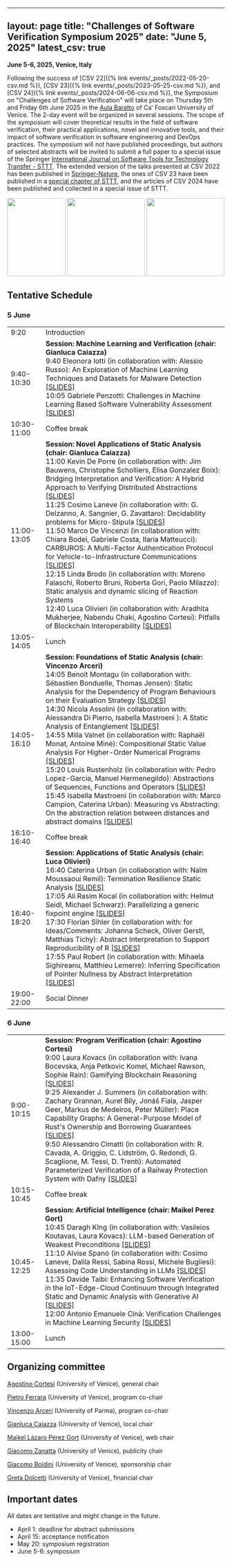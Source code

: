 
---
layout: page
title: "Challenges of Software Verification Symposium 2025"
date: "June 5, 2025"
latest_csv: true
---

**June 5-6, 2025, Venice, Italy**


Following the success of [CSV 22]({% link events/_posts/2022-05-20-csv.md %}), [CSV 23]({% link events/_posts/2023-05-25-csv.md %}), and [CSV 24]({% link events/_posts/2024-06-06-csv.md %}), the Symposium on "Challenges of Software Verification" will take place on Thursday 5th and Friday 6th June 2025 in the [Aula Baratto](https://www.unive.it/pag/30119/) of Ca’ Foscari University of Venice. The 2-day event will be organized in several sessions. The scope of the symposium will cover theoretical results in the field of software verification, their practical applications, novel and innovative tools, and their impact of software verification in software engineering and DevOps practices. The symposium will not have published proceedings, but authors of selected abstracts will be invited to submit a full paper to a special issue of the Springer [International Journal on Software Tools for Technology Transfer - STTT](https://www.springer.com/journal/10009). The extended version of the talks presented at CSV 2022 has been published in [Springer-Nature](https://link.springer.com/book/10.1007/978-981-19-9601-6), the ones of CSV 23 have been published in a [special chapter of STTT](https://link.springer.com/journal/10009/volumes-and-issues/26-4), and the articles of CSV 2024 have been published and collected in a special issue of STTT.

<div class="div-img-table">
  <div class="div-img-table-row">
    <img src="{{ site.baseurl }}/images/csv24-1.jpg" height="180" width="135"/>
    <img class="div-img-table-col" src="{{ site.baseurl }}/images/csv24-2.jpg" height="180"/>
    <img class="div-img-table-col" src="{{ site.baseurl }}/images/csv24-3.jpeg" height="180"/>
  </div>
</div>

## Tentative Schedule

### 5 June


|  |  |
|  :--------  |  :-------  |
| 9:20 | Introduction |
| 9:40-10:30 | **Session: Machine Learning and Verification (chair: Gianluca Caiazza)**<br>9:40 Eleonora Iotti (in collaboration with:  Alessio Russo):  An Exploration of Machine Learning Techniques and Datasets for Malware Detection [[SLIDES]](https://drive.google.com/file/d/1sQoCsF6nyeGw3DJkYbms--KMoTmg_VL8/view?usp=sharing) <br>10:05 Gabriele Penzotti:  Challenges in Machine Learning Based Software Vulnerability Assessment [[SLIDES]](https://drive.google.com/file/d/1EtqqN-e42o9AvKsc0xe0q0FfMUyDQR6U/view?usp=drive_link) |
| 10:30-11:00 | Coffee break |
|11:00-13:05 | **Session: Novel Applications of Static Analysis (chair: Gianluca Caiazza)**<br>11:00 Kevin De Porre (in collaboration with:  Jim Bauwens, Christophe Scholliers, Elisa Gonzalez Boix):  Bridging Interpretation and Verification: A Hybrid Approach to Verifying Distributed Abstractions [[SLIDES]](https://drive.google.com/file/d/1rEIt3PK1EVZXA_MYpEx8ubgSdTv9xeW2/view?usp=drive_link) <br>11:25 Cosimo Laneve (in collaboration with: G. Delzanno, A. Sangnier, G. Zavattaro):  Decidability problems for Micro-Stipula [[SLIDES]](https://drive.google.com/file/d/1SBJnJIsGFz-KreEEj1Y55QZ2VGog5dmT/view?usp=drive_link) <br>11:50 Marco De Vincenzi (in collaboration with:  Chiara Bodei, Gabriele Costa, Ilaria Matteucci):  CARBUROS: A Multi-Factor Authentication Protocol for Vehicle-to-Infrastructure Communications [[SLIDES]](https://docs.google.com/presentation/d/1wZHCxcp1jgA3AYAaqPvDbhO4AgIE_K7n/edit?usp=drive_link&ouid=103019071932336393772&rtpof=true&sd=true) <br>12:15 Linda Brodo (in collaboration with: Moreno Falaschi, Roberto Bruni, Roberta Gori, Paolo Milazzo):  Static analysis and dynamic slicing of Reaction Systems <br> 12:40 Luca Olivieri (in collaboration with:  Aradhita Mukherjee, Nabendu Chaki, Agostino Cortesi):   Pitfalls of Blockchain Interoperability [[SLIDES]](https://drive.google.com/file/d/17LRKGe59-t0saeet_54ocT6QRl8-jaXm/view?usp=drive_link) |
| 13:05-14:05 | Lunch |
| 14:05-16:10 | **Session: Foundations of Static Analysis (chair: Vincenzo Arceri)** <br>14:05 Benoît Montagu (in collaboration with:  Sébastien Bonduelle, Thomas Jensen):  Static Analysis for the Dependency of Program Behaviours on their Evaluation Strategy [[SLIDES]](https://drive.google.com/file/d/1N1F6Ucqj7vvLQnwXxWdZLghL23yWQvnr/view?usp=drive_link) <br>14:30 Nicola Assolini (in collaboration with:   Alessandra Di Pierro, Isabella Mastroeni ):  A Static Analysis of Entanglement [[SLIDES]](https://drive.google.com/file/d/1rdQLD6IbQnuLuLVqYqYf8vLNhEIXgW5q/view?usp=drive_link) <br>14:55 Milla Valnet (in collaboration with:  Raphaël Monat, Antoine Miné):  Compositional Static Value Analysis For Higher-Order Numerical Programs [[SLIDES]](https://drive.google.com/file/d/1_vTx8EKm1DoMfPkNb_HoCXK6joj5JbTS/view?usp=drive_link) <br>15:20 Louis Rustenholz (in collaboration with:  Pedro Lopez-Garcia, Manuel Hermenegildo):  Abstractions of Sequences, Functions and Operators [[SLIDES]](https://drive.google.com/file/d/1f_AoEpnBcFPhHEMgfceAPxvDXeZ9ry6H/view?usp=drive_link) <br>15:45 Isabella Mastroeni (in collaboration with:  Marco Campion, Caterina Urban):  Measuring vs Abstracting: On the abstraction relation between distances and abstract domains  [[SLIDES]](https://drive.google.com/file/d/1nsvI0fNWKnKWA-rhkwgAT9bsbAPrMBEi/view?usp=drive_link) |
| 16:10-16:40 | Coffee break |
| 16:40-18:20 | **Session: Applications of Static Analysis (chair: Luca Olivieri)** <br>16:40 Caterina Urban (in collaboration with:  Naïm Moussaoui Remil):  Termination Resilience Static Analysis [[SLIDES]](https://drive.google.com/file/d/1Oz8cVoLxY4jpbtXrMdaou3Xmu7_BHV1L/view?usp=drive_link) <br>17:05 Ali Rasim Kocal (in collaboration with:  Helmut Seidl, Michael Schwarz):  Parallelizing a generic fixpoint engine [[SLIDES]](https://drive.google.com/file/d/1DeD163-3HDfjHfiK_xCs4JX9HXBOBUyG/view?usp=drive_link) <br>17:30 Florian Sihler (in collaboration with:  for Ideas/Comments: Johanna Scheck, Oliver Gerstl, Matthias Tichy):  Abstract Interpretation to Support Reproducibility of R [[SLIDES]](https://drive.google.com/file/d/19BjeKBdNOMUMFw2y_UUnCvCeZT8NBCg2/view?usp=drive_link) <br>17:55 Paul Robert (in collaboration with:  Mihaela Sighireanu, Matthieu Lemerre):  Inferring Specification of Pointer Nullness by Abstract Interpretation [[SLIDES]](https://drive.google.com/file/d/1YeYBaJmcfUwf6seSQRzM4ZVcX8LIh19Y/view?usp=drive_link) |
| 19:00-22:00 | Social Dinner |


### 6 June

|  |  |
|  :--------  |  :-------  |
| 9:00-10:15 | **Session: Program Verification (chair: Agostino Cortesi)** <br>9:00 Laura Kovacs (in collaboration with:  Ivana Bocevska, Anja Petkovic Komel, Michael Rawson, Sophie Rain):  Gamifying Blockchain Reasoning [[SLIDES]](https://drive.google.com/file/d/1r6WFwgk-9-s4xl2nwd1esHB__nfGvV-d/view?usp=drive_link) <br> 9:25 Alexander J. Summers (in collaboration with:  Zachary Grannan, Aurel Bíly, Jonáš Fiala, Jasper Geer, Markus de Medeiros, Peter Müller):  Place Capability Graphs: A General-Purpose Model of Rust's Ownership and Borrowing Guarantees [[SLIDES]](https://docs.google.com/presentation/d/1oK5FnmQyvNrEIx8BimfDnlMjRRHbVXDQ/edit?usp=drive_link&ouid=103019071932336393772&rtpof=true&sd=true) <br>9:50 Alessandro Cimatti (in collaboration with:  R. Cavada, A. Griggio, C. Lidström, G. Redondi, G. Scaglione, M. Tessi, D. Trenti):  Automated Parameterized Verification of a Railway Protection System with Dafny [[SLIDES]](https://drive.google.com/file/d/1SyQhRd9doJNGBvWZDupHILuTKlDOV6Bc/view?usp=drive_link) |
| 10:15-10:45 | Coffee break |
| 10:45-12:25 | **Session: Artificial Intelligence (chair: Maikel Perez Gort)** <br>10:45 Daragh KIng (in collaboration with:  Vasileios Koutavas, Laura Kovacs):  LLM-based Generation of Weakest Preconditions [[SLIDES]](https://drive.google.com/file/d/1naOPPk9ObBCYyt6CiC99e8mQVm8xvXfz/view?usp=drive_link) <br>11:10 Alvise Spanò (in collaboration with:  Cosimo Laneve, Dalila Ressi, Sabina Rossi, Michele Bugliesi):  Assessing Code Understanding in LLMs [[SLIDES]](https://drive.google.com/file/d/1bqipo_wBQqwp-ob01t19jIAL0kY1N0k8/view?usp=drive_link) <br>11:35 Davide Taibi:  Enhancing Software Verification in the IoT-Edge-Cloud Continuum through Integrated Static and Dynamic Analysis with Generative AI [[SLIDES]](https://docs.google.com/presentation/d/1nXVsrFSsEEDB3wD62Qx6ndOpCBsm50mO/edit?usp=drive_link&ouid=103019071932336393772&rtpof=true&sd=true) <br>12:00 Antonio Emanuele Cinà:  Verification Challenges in Machine Learning Security [[SLIDES]](https://drive.google.com/file/d/1YzXGovdiRmFRn3h2jAGcEhFPidFQLv4R/view?usp=drive_link) |
| 13:00-15:00 | Lunch |

## Organizing committee

[Agostino Cortesi](https://unive.it/data/persone/5591776) (University of Venice), general chair

[Pietro Ferrara](https://pietroferrara.github.io/) (University of Venice), program co-chair

[Vincenzo Arceri](https://vincenzoarceri.github.io/) (University of Parma), program co-chair

[Gianluca Caiazza](https://www.unive.it/data/persone/15776518) (University of Venice), local chair

[Maikel Lázaro Pérez Gort](https://www.unive.it/data/persone/19565731) (University of Venice), web chair

[Giacomo Zanatta](https://www.unive.it/data/people/27630859) (University of Venice), publicity chair

[Giacomo Boldini](https://www.unive.it/data/persone/27667848) (University of Venice), sponsorship chair

[Greta Dolcetti](https://www.unive.it/data/persone/27667850) (University of Venice), financial chair

## Important dates

All dates are tentative and might change in the future.

- April 1: deadline for abstract submissions
- April 15: acceptance notification
- May 20: symposium registration
- June 5-6: symposium
